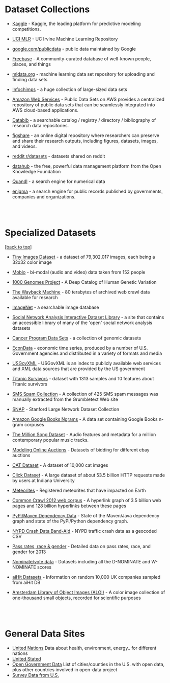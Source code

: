 # Dataset Collections

- [Kaggle](https://www.kaggle.com/competitions) - Kaggle, the leading platform for predictive modeling competitions. 

- [UCI MLR](http://archive.ics.uci.edu/ml/) - UC Irvine Machine Learning Repository

- [google.com/publicdata](http://www.google.com/publicdata/directory) - public data maintained by Google

- [Freebase](http://www.freebase.com) - A community-curated database of well-known people, places, and things

- [mldata.org](http://mldata.org) - machine learning data set repository for uploading and finding data sets

- [Infochimps](http://www.infochimps.com/datasets) - a huge collection of large-sized data sets

- [Amazon Web Services](http://aws.amazon.com/datasets) - Public Data Sets on AWS provides a centralized repository of public data sets that can be seamlessly integrated into AWS cloud-based applications.

- [Databib](http://databib.org) - a searchable catalog / registry / directory / bibliography of research data repositories. 

- [figshare](http://figshare.com) - an online digital repository where researchers can preserve and share their research outputs, including figures, datasets, images, and videos.

- [reddit r/datasets](http://www.reddit.com/r/datasets) - datasets shared on reddit

- [datahub](http://datahub.io) - the free, powerful data management platform from the Open Knowledge Foundation

- [Quandl](http://www.quandl.com/) - a search engine for numerical data

- [enigma](http://enigma.io) - a search engine for public records published 
by governments, companies and organizations.



<br>
<br>

# Specialized Datasets
[[back to top](#machine-learning-and-pattern-classification)]

- [Tiny Images Dataset](http://horatio.cs.nyu.edu/mit/tiny/data/index.html) - a dataset of 79,302,017 images, each being a 32x32 color image

- [Mobio](https://www.idiap.ch/dataset/mobio) - bi-modal (audio and video) data taken from 152 people

- [1000 Genomes Project](http://www.1000genomes.org/ftpsearch/) - A Deep Catalog of Human Genetic Variation

- [The Wayback Machine](http://blog.archive.org/2012/10/26/80-terabytes-of-archived-web-crawl-data-available-for-research/) - 80 terabytes of archived web crawl data available for research

- [ImageNet](http://www.image-net.org/index) - a searchable image database

- [Social Network Analysis Interactive Dataset Library](http://www.growmeme.com/overview) - a site that contains an accessible library of many of the 'open' social network analysis datasets

- [Cancer Program Data Sets](http://www.broadinstitute.org/cgi-bin/cancer/datasets.cgi) - a collection of genomic datasets

- [EconData](http://inforumweb.umd.edu/econdata/econdata.html) - economic time series, produced by a number of U.S. Government agencies and distributed in a variety of formats and media

- [USGovXML](http://usgovxml.com) - USGovXML is an index to publicly available web services and XML data sources that are provided by the US government

- [Titanic Survivors](http://lib.stat.cmu.edu/S/Harrell/data/descriptions/titanic.html) - dataset with 1313 samples and 10 features about Titanic survivors

- [SMS Spam Collection](http://www.dt.fee.unicamp.br/~tiago/smsspamcollection/) - A collection of 425 SMS spam messages was manually extracted from the Grumbletext Web site

- [SNAP](http://snap.stanford.edu/data/index.html) - Stanford Large Network Dataset Collection

- [Amazon Google Books Ngrams](http://aws.amazon.com/datasets/8172056142375670) - A data set containing Google Books n-gram corpuses

- [The Million Song Dataset](http://labrosa.ee.columbia.edu/millionsong/) - Audio features and metadata for a million contemporary popular music tracks.

- [Modeling Online Auctions](http://www.modelingonlineauctions.com/datasets) - Datasets of bidding for different ebay auctions

- [CAT Dataset](http://137.189.35.203/WebUI/CatDatabase/catData.html) - A dataset of 10,000 cat images

- [Click Dataset](http://cnets.indiana.edu/groups/nan/webtraffic/click-dataset/) - A large dataset of about 53.5 billion HTTP requests made by users at Indiana University

- [Meteorites](http://www.analyticbridge.com/profiles/blogs/registered-meteorites-that-has-impacted-on-earth-visualized) - Registered meteorites that have impacted on Earth

- [Common Crawl 2012 web corpus](http://www.bigdatanews.com/profiles/blogs/big-data-set-3-5-billion-web-pages-made-available-for-all-of-us) - A hyperlink graph of 3.5 billion web pages and 128 billion hyperlinks between these pages

- [PyPi/Maven Dependency Data](http://ogirardot.wordpress.com/2013/01/31/sharing-pypimaven-dependency-data/) - State of the Maven/Java dependency graph and state of the PyPi/Python dependency graph.

- [NYPD Crash Data Band-Aid](http://nypd.openscrape.com/#/) - NYPD traffic crash data as a geocoded CSV

- [Pass rates, race & gender](http://home.cc.gatech.edu/ice-gt/556) - Detailed data on pass rates, race, and gender for 2013

- [Nominate/vote data](http://voteview.com/dwnl.htm) - Datasets including all the D-NOMINATE and W-NOMINATE scores

- [aiHit Datasets](http://endb-consolidated.aihit.com/datasets.htm) - Information on random 10,000 UK companies sampled from aiHit DB

- [Amsterdam Library of Object Images (ALOI)](http://aloi.science.uva.nl) - A color image collection of one-thousand small objects, recorded for scientific purposes

<br>
<br>


# General Data Sites

- [United Nations](#http://data.un.org/) Data about health, environment, energy.. for different nations
- [United Stated](#http://www.data.gov/) 
- [Open Government Data](#http://www.data.gov/open-gov/) List of cities/counties in the U.S. with open data, plus other countries involved in open-data project
- [Survey Data from U.S.](#http://www.asdfree.com/)
